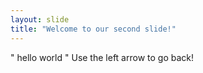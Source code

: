 ```yaml
---
layout: slide
title: "Welcome to our second slide!"
---
```

" hello world "
Use the left arrow to go back!
